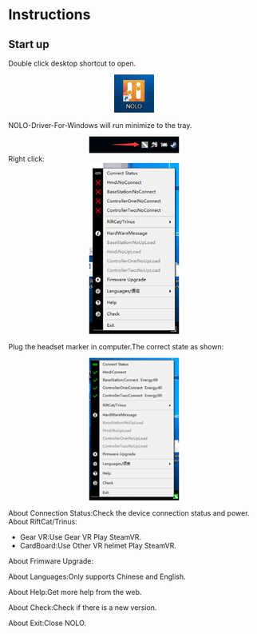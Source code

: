 # Instructions
## Start up
Double click desktop shortcut to open.
<div align=center><img width = 80 heigh = 80 src="./Pic/Instructions1.jpg"></div>  

NOLO-Driver-For-Windows will run minimize to the tray.
<div align=center><img width = 180 heigh = 80 src="./Pic/Instructions2.png"></div>  
Right click: 
<div align=center><img width = 180 heigh = 80 src="./Pic/Instructions5.png"></div>    

Plug the headset marker in computer.The correct state as shown:  
 
<div align=center><img width = 180 heigh = 80 src="./Pic/Instructions6.png"></div>  

About Connection Status:Check the device connection status and power.  
About RiftCat/Trinus:
- Gear VR:Use Gear VR Play SteamVR.
- CardBoard:Use Other VR helmet Play SteamVR.  

About Frimware Upgrade:  

About Languages:Only supports Chinese and English.  

About Help:Get more help from the web.  

About Check:Check if there is a new version.  

About Exit:Close NOLO.





